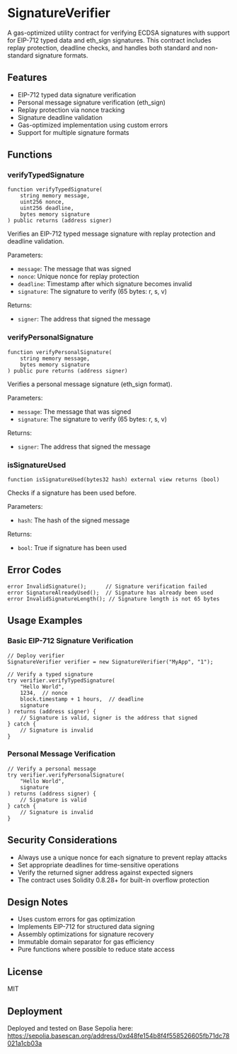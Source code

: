 # SignatureVerifier

A gas-optimized utility contract for verifying ECDSA signatures with support for EIP-712 typed data and eth_sign signatures. This contract includes replay protection, deadline checks, and handles both standard and non-standard signature formats.

## Features

- EIP-712 typed data signature verification
- Personal message signature verification (eth_sign)
- Replay protection via nonce tracking
- Signature deadline validation
- Gas-optimized implementation using custom errors
- Support for multiple signature formats

## Functions

### verifyTypedSignature

```solidity
function verifyTypedSignature(
    string memory message,
    uint256 nonce,
    uint256 deadline,
    bytes memory signature
) public returns (address signer)
```

Verifies an EIP-712 typed message signature with replay protection and deadline validation.

Parameters:
- `message`: The message that was signed
- `nonce`: Unique nonce for replay protection
- `deadline`: Timestamp after which signature becomes invalid
- `signature`: The signature to verify (65 bytes: r, s, v)

Returns:
- `signer`: The address that signed the message

### verifyPersonalSignature

```solidity
function verifyPersonalSignature(
    string memory message,
    bytes memory signature
) public pure returns (address signer)
```

Verifies a personal message signature (eth_sign format).

Parameters:
- `message`: The message that was signed
- `signature`: The signature to verify (65 bytes: r, s, v)

Returns:
- `signer`: The address that signed the message

### isSignatureUsed

```solidity
function isSignatureUsed(bytes32 hash) external view returns (bool)
```

Checks if a signature has been used before.

Parameters:
- `hash`: The hash of the signed message

Returns:
- `bool`: True if signature has been used

## Error Codes

```solidity
error InvalidSignature();      // Signature verification failed
error SignatureAlreadyUsed();  // Signature has already been used
error InvalidSignatureLength(); // Signature length is not 65 bytes
```

## Usage Examples

### Basic EIP-712 Signature Verification

```solidity
// Deploy verifier
SignatureVerifier verifier = new SignatureVerifier("MyApp", "1");

// Verify a typed signature
try verifier.verifyTypedSignature(
    "Hello World",
    1234,  // nonce
    block.timestamp + 1 hours,  // deadline
    signature
) returns (address signer) {
    // Signature is valid, signer is the address that signed
} catch {
    // Signature is invalid
}
```

### Personal Message Verification

```solidity
// Verify a personal message
try verifier.verifyPersonalSignature(
    "Hello World",
    signature
) returns (address signer) {
    // Signature is valid
} catch {
    // Signature is invalid
}
```

## Security Considerations

- Always use a unique nonce for each signature to prevent replay attacks
- Set appropriate deadlines for time-sensitive operations
- Verify the returned signer address against expected signers
- The contract uses Solidity 0.8.28+ for built-in overflow protection

## Design Notes

- Uses custom errors for gas optimization
- Implements EIP-712 for structured data signing
- Assembly optimizations for signature recovery
- Immutable domain separator for gas efficiency
- Pure functions where possible to reduce state access

## License

MIT

## Deployment

Deployed and tested on Base Sepolia here:
https://sepolia.basescan.org/address/0xd48fe154b8f4f558526605fb71dc78021a1cb03a